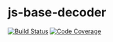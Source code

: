 # js-base-decoder

[![Build Status](https://travis-ci.org/alexpts/js-base-decoder.svg?branch=master)](https://travis-ci.org/alexpts/js-base-decoder)
[![Code Coverage](https://scrutinizer-ci.com/g/alexpts/js-base-decoder/badges/coverage.png?b=master)](https://scrutinizer-ci.com/g/alexpts/js-base-decoder/?branch=master)